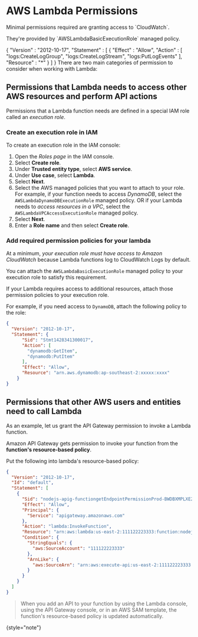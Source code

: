 # AWS Lambda Permissions
<tldr>
    <p>Minimal permissions required are granting access to `CloudWatch`.</p>
    <p>They're provided by `AWSLambdaBasicExecutionRole` managed policy.</p>
    <code-block lang="json">
        {
          "Version" : "2012-10-17",
          "Statement" : [
            {
              "Effect" : "Allow",
              "Action" : [
                "logs:CreateLogGroup",
                "logs:CreateLogStream",
                "logs:PutLogEvents"
              ],
              "Resource" : "*"
            }
          ]
        }
    </code-block>
</tldr>
There are two main categories of permission to consider when working with Lambda:

[](#permissions-that-lambda-needs-to-access-other-aws-resources-and-perform-api-actions)

[](#permissions-that-other-aws-users-and-entities-need-to-call-lambda)

## Permissions that Lambda needs to access other AWS resources and perform API actions
Permissions that a Lambda function needs are defined in a special IAM role called an _execution role_.
### Create an execution role in IAM
To create an execution role in the IAM console:
1. Open the _Roles page_ in the IAM console. 
2. Select **Create role**. 
3. Under **Trusted entity type**, select **AWS service**. 
4. Under **Use case**, select **Lambda**. 
5. Select **Next**. 
6. Select the AWS managed policies that you want to attach to your role.
   For example, 
   if your function needs to access *DynamoDB*, select the `AWSLambdaDynamoDBExecutionRole` managed policy. 
   OR if your Lambda needs to *access resources in a VPC*, select the `AWSLambdaVPCAccessExecutionRole` managed policy.
7. Select **Next**. 
8. Enter a **Role name** and then select **Create role**.
### Add required permission policies for your lambda
At a minimum, _your execution role must have access to Amazon CloudWatch_ because Lambda functions log to CloudWatch Logs by default.

You can attach the `AWSLambdaBasicExecutionRole` managed policy to your execution role to satisfy this requirement.

If your Lambda requires access to additional resources, attach those permission policies to your execution role.

For example, if you need access to `DynamoDB`, attach the following policy to the role:
```json
{
  "Version": "2012-10-17",
  "Statement": {
      "Sid": "Stmt1428341300017",
      "Action": [
        "dynamodb:GetItem",
        "dynamodb:PutItem"
      ],
      "Effect": "Allow",
      "Resource": "arn.aws.dynamodb:ap-southeast-2:xxxxx:xxxx"
    }
}
```
## Permissions that other AWS users and entities need to call Lambda
As an example, let us grant the API Gateway permission to invoke a Lambda function.

Amazon API Gateway gets permission to invoke your function from the **function's resource-based policy**.

Put the following into lambda's resource-based policy:
```json
{
  "Version": "2012-10-17",
  "Id": "default",
  "Statement": [
    {
      "Sid": "nodejs-apig-functiongetEndpointPermissionProd-BWDBXMPLXE2F",
      "Effect": "Allow",
      "Principal": {
        "Service": "apigateway.amazonaws.com"
      },
      "Action": "lambda:InvokeFunction",
      "Resource": "arn:aws:lambda:us-east-2:111122223333:function:nodejs-apig-function-1G3MXMPLXVXYI",
      "Condition": {
        "StringEquals": {
          "aws:SourceAccount": "111122223333"
        },
        "ArnLike": {
          "aws:SourceArn": "arn:aws:execute-api:us-east-2:111122223333:ktyvxmpls1/*/GET/"
        }
      }
    }
  ]
}
```
> When you add an API to your function by using the Lambda console, using the API Gateway console, or in an AWS SAM template, the function's resource-based policy is updated automatically.
> 
{style="note"}